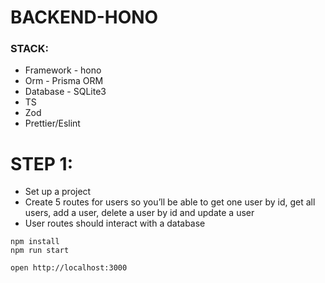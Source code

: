 # BACKEND-HONO

### STACK:

- Framework - hono
- Orm - Prisma ORM
- Database - SQLite3
- TS
- Zod
- Prettier/Eslint

# STEP 1:

- Set up a project
- Create 5 routes for users so you’ll be able to get one user by id, get all users, add a user, delete a user by id and update a user
- User routes should interact with a database

```
npm install
npm run start
```

```
open http://localhost:3000
```
